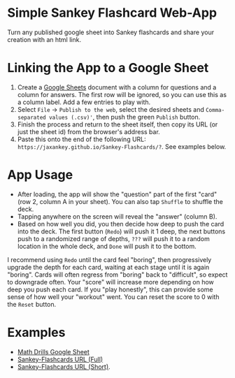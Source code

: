# Simple Sankey Flashcard Web-App
Turn any published google sheet into Sankey flashcards and share your creation with an html link.

# Linking the App to a Google Sheet

 1. Create a [Google Sheets](https://docs.google.com/spreadsheets/u/0/) document with a column for questions and a column for answers. The first row will be ignored, so you can use this as a column label. Add a few entries to play with.
 2. Select `File` -> `Publish to the web`, select the desired sheets and `Comma-separated values (.csv)'`, then push the green `Publish` button.
 3. Finish the process and return to the sheet itself, then copy its URL (or just the sheet id) from the browser's address bar.
 4. Paste this onto the end of the following URL: `https://jaxankey.github.io/Sankey-Flashcards/?`. See examples below.

# App Usage
 * After loading, the app will show the "question" part of the first "card" (row 2, column A in your sheet). You can also tap `Shuffle` to shuffle the deck.
 * Tapping anywhere on the screen will reveal the "answer" (column B).
 * Based on how well you did, you then decide how deep to push the card into the deck. The first button (`Redo`) will push it 1 deep, the next buttons push to a randomized range of depths, `???` will push it to a random location in the whole deck, and `Done` will push it to the bottom.

I recommend using `Redo` until the card feel "boring", then progressively upgrade the depth for each card, waiting at each stage until it is again "boring". Cards will often regress from "boring" back to "difficult", so expect to downgrade often. Your "score" will increase more depending on how deep you push each card. If you "play honestly", this can provide some sense of how well your "workout" went. You can reset the score to 0 with the `Reset` button.

# Examples
 * [Math Drills Google Sheet](https://docs.google.com/spreadsheets/d/1IfWy8aefe9aNUO3OJ2bKv2Vtb28eEx2XUfMyYPiZv8c/)
 * [Sankey-Flashcards URL (Full)](https://jaxankey.github.io/Sankey-Flashcards/?https://docs.google.com/spreadsheets/d/1IfWy8aefe9aNUO3OJ2bKv2Vtb28eEx2XUfMyYPiZv8c/edit#gid=0)
 * [Sankey-Flashcards URL (Short)](https://jaxankey.github.io/Sankey-Flashcards/?1IfWy8aefe9aNUO3OJ2bKv2Vtb28eEx2XUfMyYPiZv8c).
